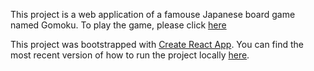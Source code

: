This project is a web application of a famouse Japanese board game named Gomoku. To play the game, please click [here](https://codepen.io/Liutongchen/pen/OgvmZQ)

This project was bootstrapped with [Create React App](https://github.com/facebookincubator/create-react-app).
You can find the most recent version of how to run the project locally [here](https://github.com/facebookincubator/create-react-app/blob/master/packages/react-scripts/template/README.md).
